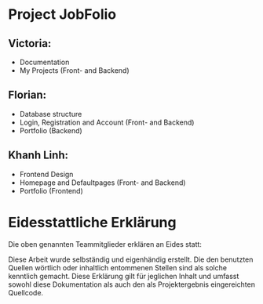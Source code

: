 # Project JobFolio


## Victoria:
+ Documentation
+ My Projects (Front- and Backend)

## Florian:
+ Database structure
+ Login, Registration and Account (Front- and Backend)
+ Portfolio (Backend)

## Khanh Linh:
+ Frontend Design
+ Homepage and Defaultpages (Front- and Backend)
+ Portfolio (Frontend)

# Eidesstattliche Erklärung
Die oben genannten Teammitglieder erklären an Eides statt:

Diese Arbeit wurde selbständig und eigenhändig erstellt. Die den benutzten Quellen wörtlich oder inhaltlich entommenen Stellen sind als solche kenntlich gemacht. Diese Erklärung gilt für jeglichen Inhalt und umfasst sowohl diese Dokumentation als auch den als Projektergebnis eingereichten Quellcode.





